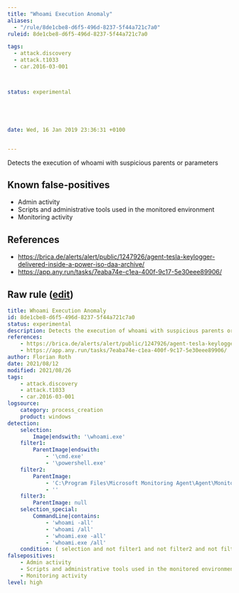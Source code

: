 ```yaml
---
title: "Whoami Execution Anomaly"
aliases:
  - "/rule/8de1cbe8-d6f5-496d-8237-5f44a721c7a0"
ruleid: 8de1cbe8-d6f5-496d-8237-5f44a721c7a0

tags:
  - attack.discovery
  - attack.t1033
  - car.2016-03-001



status: experimental





date: Wed, 16 Jan 2019 23:36:31 +0100


---
```


Detects the execution of whoami with suspicious parents or parameters

<!--more-->


## Known false-positives

* Admin activity
* Scripts and administrative tools used in the monitored environment
* Monitoring activity



## References

* https://brica.de/alerts/alert/public/1247926/agent-tesla-keylogger-delivered-inside-a-power-iso-daa-archive/
* https://app.any.run/tasks/7eaba74e-c1ea-400f-9c17-5e30eee89906/


## Raw rule ([edit](https://github.com/SigmaHQ/sigma/edit/master/rules/windows/process_creation/proc_creation_win_susp_whoami_anomaly.yml))
```yaml
title: Whoami Execution Anomaly
id: 8de1cbe8-d6f5-496d-8237-5f44a721c7a0
status: experimental
description: Detects the execution of whoami with suspicious parents or parameters
references:
    - https://brica.de/alerts/alert/public/1247926/agent-tesla-keylogger-delivered-inside-a-power-iso-daa-archive/
    - https://app.any.run/tasks/7eaba74e-c1ea-400f-9c17-5e30eee89906/
author: Florian Roth
date: 2021/08/12
modified: 2021/08/26
tags:
    - attack.discovery
    - attack.t1033
    - car.2016-03-001
logsource:
    category: process_creation
    product: windows
detection:
    selection:
        Image|endswith: '\whoami.exe'
    filter1:
        ParentImage|endswith: 
            - '\cmd.exe'
            - '\powershell.exe'
    filter2:
        ParentImage:
            - 'C:\Program Files\Microsoft Monitoring Agent\Agent\MonitoringHost.exe'
            - ''
    filter3:
        ParentImage: null
    selection_special:
        CommandLine|contains:
            - 'whoami -all'
            - 'whoami /all'
            - 'whoami.exe -all'
            - 'whoami.exe /all'
    condition: ( selection and not filter1 and not filter2 and not filter3 ) or selection_special
falsepositives:
    - Admin activity
    - Scripts and administrative tools used in the monitored environment
    - Monitoring activity
level: high

```
